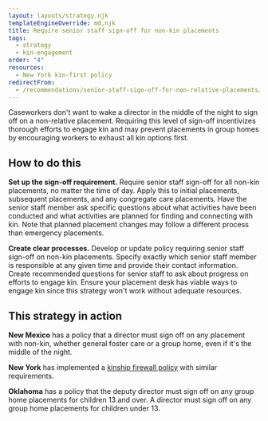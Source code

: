 ```yaml
---
layout: layouts/strategy.njk
templateEngineOverride: md,njk
title: Require senior staff sign-off for non-kin placements
tags:
  - strategy
  - kin-engagement
order: "4"
resources:
  - New York kin-first policy
redirectFrom:
  - /recommendations/senior-staff-sign-off-for-non-relative-placements/
---
```

Caseworkers don't want to wake a director in the middle of the night to sign off on a non-relative placement. Requiring this level of sign-off incentivizes thorough efforts to engage kin and may prevent placements in group homes by encouraging workers to exhaust all kin options first.

## How to do this

**Set up the sign-off requirement.** Require senior staff sign-off for all non-kin placements, no matter the time of day. Apply this to initial placements, subsequent placements, and any congregate care placements. Have the senior staff member ask specific questions about what activities have been conducted and what activities are planned for finding and connecting with kin. Note that planned placement changes may follow a different process than emergency placements.

**Create clear processes.** Develop or update policy requiring senior staff sign-off on non-kin placements. Specify exactly which senior staff member is responsible at any given time and provide their contact information. Create recommended questions for senior staff to ask about progress on efforts to engage kin. Ensure your placement desk has viable ways to engage kin since this strategy won't work without adequate resources.

## This strategy in action

**New Mexico** has a policy that a director must sign off on any placement with non-kin, whether general foster care or a group home, even if it's the middle of the night.

**New York** has implemented a [kinship firewall policy](/resources/ny-kinship-firewall-policy/) with similar requirements.

**Oklahoma** has a policy that the deputy director must sign off on any group home placements for children 13 and over. A director must sign off on any group home placements for children under 13.[](https://www.grandfamilies.org/Portals/0/Documents/Wikihow/20-OCFS-ADM-18%20kinfirst%20firewall.pdf?ver=aRW2qPM7j_EMROWXTct8SA%3d%3d)
